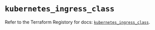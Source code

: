# `kubernetes_ingress_class`

Refer to the Terraform Registory for docs: [`kubernetes_ingress_class`](https://registry.terraform.io/providers/hashicorp/kubernetes/2.25.1/docs/resources/ingress_class).
